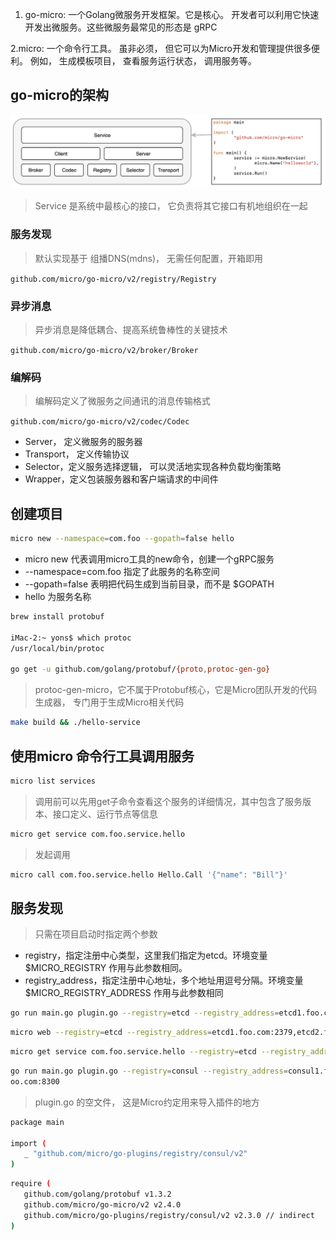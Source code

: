 1. go-micro: 一个Golang微服务开发框架。它是核心。 开发者可以利用它快速开发出微服务。这些微服务最常见的形态是 gRPC

2.micro: 一个命令行工具。 虽非必须， 但它可以为Micro开发和管理提供很多便利。 例如， 生成模板项目， 查看服务运行状态， 调用服务等。 

## go-micro的架构
![架构图](https://github.com/WHRayLee/ReadBook/blob/main/Golang/Micro%E6%9E%B6%E6%9E%84%E5%9B%BE.png)

> Service 是系统中最核心的接口， 它负责将其它接口有机地组织在一起

### 服务发现
>  默认实现基于 组播DNS(mdns)， 无需任何配置，开箱即用

`github.com/micro/go-micro/v2/registry/Registry`

### 异步消息
> 异步消息是降低耦合、提高系统鲁棒性的关键技术

`github.com/micro/go-micro/v2/broker/Broker`

### 编解码
> 编解码定义了微服务之间通讯的消息传输格式

`github.com/micro/go-micro/v2/codec/Codec`

- Server， 定义微服务的服务器
- Transport， 定义传输协议
- Selector，定义服务选择逻辑， 可以灵活地实现各种负载均衡策略
- Wrapper，定义包装服务器和客户端请求的中间件

## 创建项目

```bash
micro new --namespace=com.foo --gopath=false hello
```
- micro new 代表调用micro工具的new命令，创建一个gRPC服务
- --namespace=com.foo 指定了此服务的名称空间
- --gopath=false 表明把代码生成到当前目录，而不是 $GOPATH
- hello 为服务名称

```bash
brew install protobuf

iMac-2:~ yons$ which protoc
/usr/local/bin/protoc

go get -u github.com/golang/protobuf/{proto,protoc-gen-go}
```

> protoc-gen-micro，它不属于Protobuf核心，它是Micro团队开发的代码生成器， 专门用于生成Micro相关代码

```bash
make build && ./hello-service
```

## 使用micro 命令行工具调用服务
```bash
micro list services
```
>调用前可以先用get子命令查看这个服务的详细情况，其中包含了服务版本、接口定义、运行节点等信息

```bash
micro get service com.foo.service.hello
```

> 发起调用

```bash
micro call com.foo.service.hello Hello.Call '{"name": "Bill"}'
```


## 服务发现
> 只需在项目启动时指定两个参数
- registry，指定注册中心类型，这里我们指定为etcd。环境变量$MICRO_REGISTRY 作用与此参数相同。
- registry_address，指定注册中心地址，多个地址用逗号分隔。环境变量$MICRO_REGISTRY_ADDRESS 作用与此参数相同

```bash
go run main.go plugin.go --registry=etcd --registry_address=etcd1.foo.com:2379,etcd2.foo.com:2379,etcd3.foo.com:2379
```

```bash
micro web --registry=etcd --registry_address=etcd1.foo.com:2379,etcd2.foo.com:2379,etcd3.foo.com:2379
```

```bash
micro get service com.foo.service.hello --registry=etcd --registry_address=etcd1.foo.com:2379,etcd2.foo.com:2379,etcd3.foo.com:2379
```

```bash
go run main.go plugin.go --registry=consul --registry_address=consul1.foo.com:8300,consul2.foo.com:8300,consul3.f
oo.com:8300
```
> plugin.go 的空文件， 这是Micro约定用来导入插件的地方

```bash
package main

import (
   _ "github.com/micro/go-plugins/registry/consul/v2"
)
```

```bash
require (
   github.com/golang/protobuf v1.3.2
   github.com/micro/go-micro/v2 v2.4.0
   github.com/micro/go-plugins/registry/consul/v2 v2.3.0 // indirect   
)
```